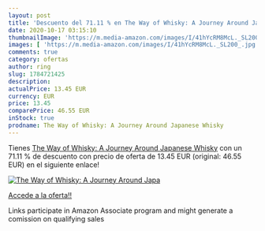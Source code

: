 ```yaml
---
layout: post
title: 'Descuento del 71.11 % en The Way of Whisky: A Journey Around Japa'
date: 2020-10-17 03:15:10
thumbnailImage: 'https://m.media-amazon.com/images/I/41hYcRM8McL._SL200_.jpg'
images: [ 'https://m.media-amazon.com/images/I/41hYcRM8McL._SL200_.jpg' ]
comments: true
category: ofertas
author: ring
slug: 1784721425
description:
actualPrice: 13.45 EUR
currency: EUR
price: 13.45
comparePrice: 46.55 EUR
inStock: true
prodname: The Way of Whisky: A Journey Around Japanese Whisky
---
```


Tienes [The Way of Whisky: A Journey Around Japanese Whisky](https://www.amazon.es/dp/1784721425/?tag=tolees-21) con un 71.11 % de descuento con precio de oferta de 13.45 EUR (original: 46.55 EUR) en el siguiente enlace!

[![The Way of Whisky: A Journey Around Japa](https://m.media-amazon.com/images/I/41hYcRM8McL._SL200_.jpg)](https://www.amazon.es/dp/1784721425/?tag=tolees-21)

[Accede a la oferta!!](https://www.amazon.es/dp/1784721425/?tag=tolees-21)

Links participate in Amazon Associate program and might generate a comission on qualifying sales


